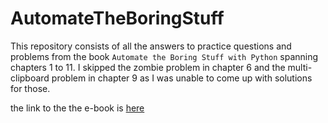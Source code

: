 # AutomateTheBoringStuff

This repository consists of all the answers to practice questions and problems from the book `Automate the Boring Stuff with Python` spanning chapters 1 to 11. I skipped the zombie problem in chapter 6 and the multi-clipboard problem in chapter 9 as I was unable to come up with solutions for those.

the link to the the e-book is [here](https://automatetheboringstuff.com/2e)


